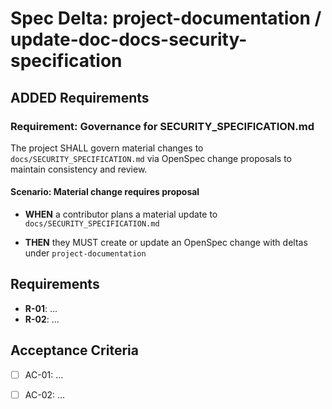 # Spec Delta: project-documentation / update-doc-docs-security-specification

## ADDED Requirements

### Requirement: Governance for SECURITY_SPECIFICATION.md

The project SHALL govern material changes to `docs/SECURITY_SPECIFICATION.md` via OpenSpec change proposals to maintain consistency and review.

#### Scenario: Material change requires proposal

- **WHEN** a contributor plans a material update to `docs/SECURITY_SPECIFICATION.md`

- **THEN** they MUST create or update an OpenSpec change with deltas under `project-documentation`

## Requirements

- **R-01**: ...
- **R-02**: ...


## Acceptance Criteria

- [ ] AC-01: ...
- [ ] AC-02: ...

